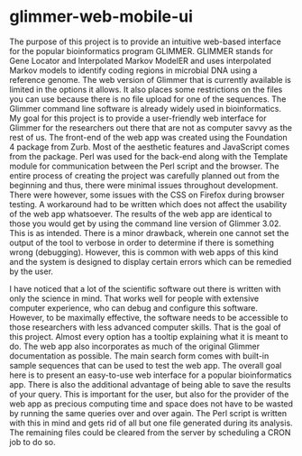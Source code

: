 glimmer-web-mobile-ui
=====================

The purpose of this project is to provide an intuitive web-based interface for the popular bioinformatics program GLIMMER. GLIMMER stands for Gene Locator and Interpolated Markov ModelER and uses interpolated Markov models to identify coding regions in microbial DNA using a reference genome. The web version of Glimmer that is currently available is limited in the options it allows. It also places some restrictions on the files you can use because there is no file upload for one of the sequences. The Glimmer command line software is already widely used in bioinformatics. My goal for this project is to provide a user-friendly web interface for Glimmer for the researchers out there that are not as computer savvy as the rest of us.
The front-end of the web app was created using the Foundation 4 package from Zurb. Most of the aesthetic features and JavaScript comes from the package. Perl was used for the back-end along with the Template module for communication between the Perl script and the browser. The entire process of creating the project was carefully planned out from the beginning and thus, there were minimal issues throughout development. There were however, some issues with the CSS on Firefox during browser testing. A workaround had to be written which does not affect the usability of the web app whatsoever. The results of the web app are identical to those you would get by using the command line version of Glimmer 3.02. This is as intended. There is a minor drawback, wherein one cannot set the output of the tool to verbose in order to determine if there is something wrong (debugging). However, this is common with web apps of this kind and the system is designed to display certain errors which can be remedied by the user.

I have noticed that a lot of the scientific software out there is written with only the science in mind. That works well for people with extensive computer experience, who can debug and configure this software. However, to be maximally effective, the software needs to be accessible to those researchers with less advanced computer skills. That is the goal of this project. Almost every option has a tooltip explaining what it is meant to do. The web app also incorporates as much of the original Glimmer documentation as possible. The main search form comes with built-in sample sequences that can be used to test the web app. The overall goal here is to present an easy-to-use web interface for a popular bioinformatics app. There is also the additional advantage of being able to save the results of your query. This is important for the user, but also for the provider of the web app as precious computing time and space does not have to be wasted by running the same queries over and over again. The Perl script is written with this in mind and gets rid of all but one file generated during its analysis. The remaining files could be cleared from the server by scheduling a CRON job to do so.
